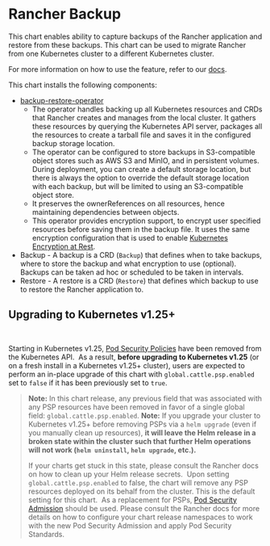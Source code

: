 # Rancher Backup

This chart enables ability to capture backups of the Rancher application and restore from these backups. This chart can be used to migrate Rancher from one Kubernetes cluster to a different Kubernetes cluster.

For more information on how to use the feature, refer to our [docs](https://ranchermanager.docs.rancher.com/pages-for-subheaders/backup-restore-and-disaster-recovery).

This chart installs the following components:

- [backup-restore-operator](https://github.com/rancher/backup-restore-operator)
  - The operator handles backing up all Kubernetes resources and CRDs that Rancher creates and manages from the local cluster. It gathers these resources by querying the Kubernetes API server, packages all the resources to create a tarball file and saves it in the configured backup storage location.
  - The operator can be configured to store backups in S3-compatible object stores such as AWS S3 and MinIO, and in persistent volumes. During deployment, you can create a default storage location, but there is always the option to override the default storage location with each backup, but will be limited to using an S3-compatible object store.
  - It preserves the ownerReferences on all resources, hence maintaining dependencies between objects.
  - This operator provides encryption support, to encrypt user specified resources before saving them in the backup file. It uses the same encryption configuration that is used to enable [Kubernetes Encryption at Rest](https://kubernetes.io/docs/tasks/administer-cluster/encrypt-data/).
- Backup - A backup is a CRD (`Backup`) that defines when to take backups, where to store the backup and what encryption to use (optional). Backups can be taken ad hoc or scheduled to be taken in intervals.
- Restore - A restore is a CRD (`Restore`) that defines which backup to use to restore the Rancher application to.

## Upgrading to Kubernetes v1.25+
    ​
Starting in Kubernetes v1.25, [Pod Security Policies](https://kubernetes.io/docs/concepts/security/pod-security-policy/) have been removed from the Kubernetes API. 
    ​
As a result, **before upgrading to Kubernetes v1.25** (or on a fresh install in a Kubernetes v1.25+ cluster), users are expected to perform an in-place upgrade of this chart with `global.cattle.psp.enabled` set to `false` if it has been previously set to `true`.
​    
> **Note:**
> In this chart release, any previous field that was associated with any PSP resources have been removed in favor of a single global field: `global.cattle.psp.enabled`.
    ​
> **Note:**
> If you upgrade your cluster to Kubernetes v1.25+ before removing PSPs via a `helm upgrade` (even if you manually clean up resources), **it will leave the Helm release in a broken state within the cluster such that further Helm operations will not work (`helm uninstall`, `helm upgrade`, etc.).**
>
> If your charts get stuck in this state, please consult the Rancher docs on how to clean up your Helm release secrets.
​
Upon setting `global.cattle.psp.enabled` to false, the chart will remove any PSP resources deployed on its behalf from the cluster. This is the default setting for this chart.
​
As a replacement for PSPs, [Pod Security Admission](https://kubernetes.io/docs/concepts/security/pod-security-admission/) should be used. Please consult the Rancher docs for more details on how to configure your chart release namespaces to work with the new Pod Security Admission and apply Pod Security Standards.
